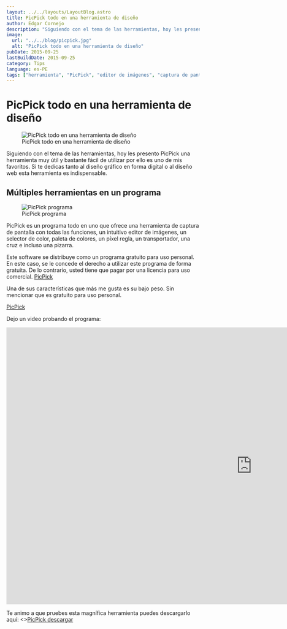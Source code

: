 ```yaml
---
layout: ../../layouts/LayoutBlog.astro
title: PicPick todo en una herramienta de diseño
author: Edgar Cornejo
description: "Siguiendo con el tema de las herramientas, hoy les presento PicPick una herramienta muy útil y bastante fácil de utilizar por ello es uno de mis favoritos. Si te dedicas tanto al diseño gráfico en forma digital o al diseño web esta herramienta es indispensable."
image:
  url: "../../blog/picpick.jpg"
  alt: "PicPick todo en una herramienta de diseño"
pubDate: 2015-09-25
lastBuildDate: 2015-09-25
category: Tips
language: es-PE
tags: ["herramienta", "PicPick", "editor de imágenes", "captura de pantalla", "programa"]
---
```


# PicPick todo en una herramienta de diseño

<figure>
  <img src="../../blog/picpick.jpg" alt="PicPick todo en una herramienta de diseño"/>
  <figcaption>PicPick todo en una herramienta de diseño</figcaption>
</figure>

Siguiendo con el tema de las herramientas, hoy les presento PicPick una herramienta muy útil y bastante fácil de utilizar por ello es uno de mis favoritos. Si te dedicas tanto al diseño gráfico en forma digital o al diseño web esta herramienta es indispensable.

## Múltiples herramientas en un programa

<figure>
  <img src="../../blog/picpick-programa.png" alt="PicPick programa"/>
  <figcaption>PicPick programa</figcaption>
</figure>

PicPick es un programa todo en uno que ofrece una herramienta de captura de pantalla con todas las funciones, un intuitivo editor de imágenes, un selector de color, paleta de colores, un píxel regla, un transportador, una cruz e incluso una pizarra.

Este software se distribuye como un programa gratuito para uso personal. En este caso, se le concede el derecho a utilizar este programa de forma gratuita. De lo contrario, usted tiene que pagar por una licencia para uso comercial.
<a href="http://www.picpick.org/en" title="PicPick" target="_blank">PicPick</a>

Una de sus características que más me gusta es su bajo peso. Sin mencionar que es gratuito para uso personal.

<a href="http://www.picpick.org" title="PicPick" target="_blank">PicPick</a>

Dejo un video probando el programa:

<div class="wrapper-iframe">
<iframe width="1280" height="722" src="https://www.youtube.com/embed/8qzmmG6SL2o" title="Probando - PicPick - Herramienta para Diseñadores (recomendado) @devcornejo" frameborder="0" allow="accelerometer; autoplay; clipboard-write; encrypted-media; gyroscope; picture-in-picture; web-share" allowfullscreen></iframe>
</div>

Te animo a que pruebes esta magnífica herramienta puedes descargarlo aquí: <><a href="http://www.picpick.org/en/download_free" title="PicPick descargar" target="_blank">PicPick descargar</a>